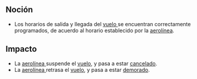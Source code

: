 ## Noción

* Los horarios de salida y llegada del [vuelo ](https://app.nuclino.com/Curso-LEL/Agencia-de-Viajes/Objeto-Vuelo-71851f91-02b2-4cd3-b33b-7fea9bd789c9)se encuentran correctamente programados, de acuerdo al horario establecido por la [aerolínea](https://app.nuclino.com/Curso-LEL/Agencia-de-Viajes/Sujeto-Aerolnea-acfa4b6c-42fc-4137-bf9b-967ea8e6daa4).

## Impacto

* La [aerolínea](https://app.nuclino.com/Curso-LEL/Agencia-de-Viajes/Sujeto-Aerolnea-acfa4b6c-42fc-4137-bf9b-967ea8e6daa4)[ ](https://app.nuclino.com/Curso-LEL/Agencia-de-Viajes/Estado-Cancelado-Vuelo-44a7f8c1-df78-4dd4-ae88-c41dc3a364ca)suspende el [vuelo](https://app.nuclino.com/Curso-LEL/Agencia-de-Viajes/Objeto-Vuelo-71851f91-02b2-4cd3-b33b-7fea9bd789c9), y pasa a estar [cancelado](https://app.nuclino.com/Curso-LEL/Agencia-de-Viajes/Estado-Cancelado-Vuelo-44a7f8c1-df78-4dd4-ae88-c41dc3a364ca).
* La [aerolínea](https://app.nuclino.com/Curso-LEL/Agencia-de-Viajes/Sujeto-Aerolnea-acfa4b6c-42fc-4137-bf9b-967ea8e6daa4)[ ](https://app.nuclino.com/Curso-LEL/Agencia-de-Viajes/Estado-Demorado-b8bcc5f2-6bdc-41a0-8b32-b8039f9f02ae)retrasa el [vuelo](https://app.nuclino.com/Curso-LEL/Agencia-de-Viajes/Objeto-Vuelo-71851f91-02b2-4cd3-b33b-7fea9bd789c9), y pasa a estar [demorado](https://app.nuclino.com/Curso-LEL/Agencia-de-Viajes/Estado-Demorado-b8bcc5f2-6bdc-41a0-8b32-b8039f9f02ae).